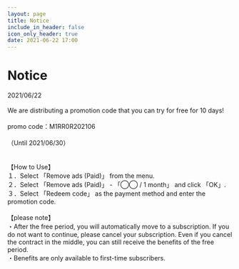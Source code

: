 ```yaml
---
layout: page
title: Notice
include_in_header: false
icon_only_header: true
date: 2021-06-22 17:00
---
```

# Notice
2021/06/22
<br><br>
We are distributing a promotion code that you can try for free for 10 days!
<br><br>
promo code：M1RR0R202106
<br><br>
（Until 2021/06/30）
<br><br><br>
【How to Use】
<br>
１．Select 「Remove ads (Paid)」 from the menu.
<br>
２．Select 「Remove ads (Paid)」 - 「◯◯ / 1 month」 and click 「OK」.
<br>
３．Select 「Redeem code」 as the payment method and enter the promotion code.
<br><br>
【please note】
<br>
・After the free period, you will automatically move to a subscription. If you do not want to continue, please cancel your subscription. Even if you cancel the contract in the middle, you can still receive the benefits of the free period.
<br>
・Benefits are only available to first-time subscribers.
<br>